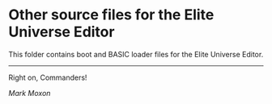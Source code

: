 # Other source files for the Elite Universe Editor

This folder contains boot and BASIC loader files for the Elite Universe Editor.

---

Right on, Commanders!

_Mark Moxon_
